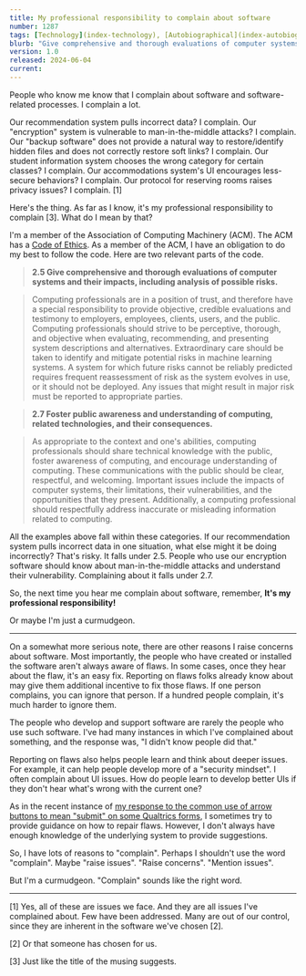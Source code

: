 ```yaml
---
title: My professional responsibility to complain about software
number: 1287
tags: [Technology](index-technology), [Autobiographical](index-autobiographial)
blurb: "Give comprehensive and thorough evaluations of computer systems and their impacts, including analysis of possible risks."
version: 1.0
released: 2024-06-04
current: 
---
```

People who know me know that I complain about software and software-related processes. I complain a lot.

Our recommendation system pulls incorrect data? I complain. Our "encryption" system is vulnerable to man-in-the-middle attacks? I complain. Our "backup software" does not provide a natural way to restore/identify hidden files and does not correctly restore soft links? I complain. Our student information system chooses the wrong category for certain classes? I complain. Our accommodations system's UI encourages less-secure behaviors? I complain. Our protocol for reserving rooms raises privacy issues? I complain. [1]

Here's the thing. As far as I know, it's my professional responsibility to complain [3]. What do I mean by that?

I'm a member of the Association of Computing Machinery (ACM). The ACM has a [Code of Ethics](https://www.acm.org/code-of-ethics). As a member of the ACM, I have an obligation to do my best to follow the code. Here are two relevant parts of the code.

> **2.5 Give comprehensive and thorough evaluations of computer systems and their impacts, including analysis of possible risks.**

> Computing professionals are in a position of trust, and therefore have a special responsibility to provide objective, credible evaluations and testimony to employers, employees, clients, users, and the public. Computing professionals should strive to be perceptive, thorough, and objective when evaluating, recommending, and presenting system descriptions and alternatives. Extraordinary care should be taken to identify and mitigate potential risks in machine learning systems. A system for which future risks cannot be reliably predicted requires frequent reassessment of risk as the system evolves in use, or it should not be deployed. Any issues that might result in major risk must be reported to appropriate parties.

> **2.7 Foster public awareness and understanding of computing, related technologies, and their consequences.**

> As appropriate to the context and one's abilities, computing professionals should share technical knowledge with the public, foster awareness of computing, and encourage understanding of computing. These communications with the public should be clear, respectful, and welcoming. Important issues include the impacts of computer systems, their limitations, their vulnerabilities, and the opportunities that they present. Additionally, a computing professional should respectfully address inaccurate or misleading information related to computing.

All the examples above fall within these categories. If our recommendation system pulls incorrect data in one situation, what else might it be doing incorrectly? That's risky. It falls under 2.5. People who use our encryption software should know about man-in-the-middle attacks and understand their vulnerability. Complaining about it falls under 2.7.

So, the next time you hear me complain about software, remember, **It's  my professional responsibility!**

Or maybe I'm just a curmudgeon.

---

On a somewhat more serious note, there are other reasons I raise concerns about software. Most importantly, the people who have created or installed the software aren't always aware of flaws. In some cases, once they hear about the flaw, it's an easy fix. Reporting on flaws folks already know about may give them additional incentive to fix those flaws. If one person complains, you can ignore that person. If a hundred people complain, it's much harder to ignore them.

The people who develop and support software are rarely the people who use such software. I've had many instances in which I've complained about something, and the response was, "I didn't know people did that."

Reporting on flaws also helps people learn and think about deeper issues. For example, it can help people develop more of a "security mindset". I often complain about UI issues. How do people learn to develop better UIs if they don't hear what's wrong with the current one?

As in the recent instance of [my response to the common use of arrow buttons to mean "submit" on some Qualtrics forms](qualtrics-submit), I sometimes try to provide guidance on how to repair flaws. However, I don't always have enough knowledge of the underlying system to provide suggestions.

So, I have lots of reasons to "complain". Perhaps I shouldn't use the word "complain". Maybe "raise issues". "Raise concerns". "Mention issues".

But I'm a curmudgeon. "Complain" sounds like the right word.

---

[1] Yes, all of these are issues we face. And they are all issues I've complained about. Few have been addressed. Many are out of our control, since they are inherent in the software we've chosen [2].

[2] Or that someone has chosen for us.

[3] Just like the title of the musing suggests.
